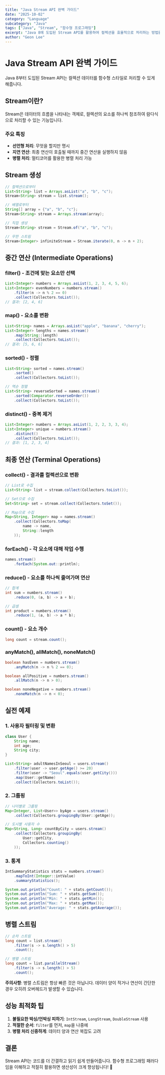 ```yaml
---
title: "Java Stream API 완벽 가이드"
date: "2025-10-02"
category: "Language"
subcategory: "Java"
tags: ["Java", "Stream", "함수형 프로그래밍"]
excerpt: "Java 8에 도입된 Stream API를 활용하여 컬렉션을 효율적으로 처리하는 방법을 알아봅니다."
author: "Geon Lee"
---
```


# Java Stream API 완벽 가이드

Java 8부터 도입된 Stream API는 컬렉션 데이터를 함수형 스타일로 처리할 수 있게 해줍니다.

## Stream이란?

Stream은 데이터의 흐름을 나타내는 객체로, 컬렉션의 요소를 하나씩 참조하여 람다식으로 처리할 수 있는 기능입니다.

### 주요 특징

- **선언형 처리**: 무엇을 할지만 명시
- **지연 연산**: 최종 연산이 호출될 때까지 중간 연산을 실행하지 않음
- **병렬 처리**: 멀티코어를 활용한 병렬 처리 가능

## Stream 생성

```java
// 컬렉션으로부터
List<String> list = Arrays.asList("a", "b", "c");
Stream<String> stream = list.stream();

// 배열로부터
String[] array = {"a", "b", "c"};
Stream<String> stream = Arrays.stream(array);

// 직접 생성
Stream<String> stream = Stream.of("a", "b", "c");

// 무한 스트림
Stream<Integer> infiniteStream = Stream.iterate(0, n -> n + 2);
```

## 중간 연산 (Intermediate Operations)

### filter() - 조건에 맞는 요소만 선택

```java
List<Integer> numbers = Arrays.asList(1, 2, 3, 4, 5, 6);
List<Integer> evenNumbers = numbers.stream()
    .filter(n -> n % 2 == 0)
    .collect(Collectors.toList());
// 결과: [2, 4, 6]
```

### map() - 요소를 변환

```java
List<String> names = Arrays.asList("apple", "banana", "cherry");
List<Integer> lengths = names.stream()
    .map(String::length)
    .collect(Collectors.toList());
// 결과: [5, 6, 6]
```

### sorted() - 정렬

```java
List<String> sorted = names.stream()
    .sorted()
    .collect(Collectors.toList());

// 역순 정렬
List<String> reverseSorted = names.stream()
    .sorted(Comparator.reverseOrder())
    .collect(Collectors.toList());
```

### distinct() - 중복 제거

```java
List<Integer> numbers = Arrays.asList(1, 2, 2, 3, 3, 4);
List<Integer> unique = numbers.stream()
    .distinct()
    .collect(Collectors.toList());
// 결과: [1, 2, 3, 4]
```

## 최종 연산 (Terminal Operations)

### collect() - 결과를 컬렉션으로 변환

```java
// List로 수집
List<String> list = stream.collect(Collectors.toList());

// Set으로 수집
Set<String> set = stream.collect(Collectors.toSet());

// Map으로 수집
Map<String, Integer> map = names.stream()
    .collect(Collectors.toMap(
        name -> name,
        String::length
    ));
```

### forEach() - 각 요소에 대해 작업 수행

```java
names.stream()
    .forEach(System.out::println);
```

### reduce() - 요소를 하나씩 줄여가며 연산

```java
// 합계
int sum = numbers.stream()
    .reduce(0, (a, b) -> a + b);

// 곱셈
int product = numbers.stream()
    .reduce(1, (a, b) -> a * b);
```

### count() - 요소 개수

```java
long count = stream.count();
```

### anyMatch(), allMatch(), noneMatch()

```java
boolean hasEven = numbers.stream()
    .anyMatch(n -> n % 2 == 0);

boolean allPositive = numbers.stream()
    .allMatch(n -> n > 0);

boolean noneNegative = numbers.stream()
    .noneMatch(n -> n < 0);
```

## 실전 예제

### 1. 사용자 필터링 및 변환

```java
class User {
    String name;
    int age;
    String city;
}

List<String> adultNamesInSeoul = users.stream()
    .filter(user -> user.getAge() >= 20)
    .filter(user -> "Seoul".equals(user.getCity()))
    .map(User::getName)
    .collect(Collectors.toList());
```

### 2. 그룹핑

```java
// 나이별로 그룹핑
Map<Integer, List<User>> byAge = users.stream()
    .collect(Collectors.groupingBy(User::getAge));

// 도시별 사용자 수
Map<String, Long> countByCity = users.stream()
    .collect(Collectors.groupingBy(
        User::getCity,
        Collectors.counting()
    ));
```

### 3. 통계

```java
IntSummaryStatistics stats = numbers.stream()
    .mapToInt(Integer::intValue)
    .summaryStatistics();

System.out.println("Count: " + stats.getCount());
System.out.println("Sum: " + stats.getSum());
System.out.println("Min: " + stats.getMin());
System.out.println("Max: " + stats.getMax());
System.out.println("Average: " + stats.getAverage());
```

## 병렬 스트림

```java
// 순차 스트림
long count = list.stream()
    .filter(s -> s.length() > 5)
    .count();

// 병렬 스트림
long count = list.parallelStream()
    .filter(s -> s.length() > 5)
    .count();
```

**주의사항**: 병렬 스트림은 항상 빠른 것은 아닙니다. 데이터 양이 적거나 연산이 간단한 경우 오히려 오버헤드가 발생할 수 있습니다.

## 성능 최적화 팁

1. **불필요한 박싱/언박싱 피하기**: `IntStream`, `LongStream`, `DoubleStream` 사용
2. **적절한 순서**: `filter`를 먼저, `map`을 나중에
3. **병렬 처리 신중하게**: 데이터 양과 연산 복잡도 고려

## 결론

Stream API는 코드를 더 간결하고 읽기 쉽게 만들어줍니다. 함수형 프로그래밍 패러다임을 이해하고 적절히 활용하면 생산성이 크게 향상됩니다! 🚀

